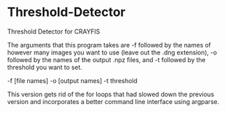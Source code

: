 # Threshold-Detector
Threshold Detector for CRAYFIS


The arguments that this program takes are -f followed by the names of however many images you want to use (leave out the .dng extension), -o followed by the names of the output .npz files, and -t followed by the threshold you want to set.  


-f [file names]
-o [output names]
-t threshold


This version gets rid of the for loops that had slowed down the previous version and incorporates a better command line interface using argparse.  
